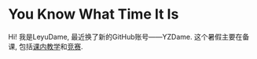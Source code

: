 # You Know What Time It Is

Hi! 我是LeyuDame, 最近换了新的GitHub账号——YZDame. 这个暑假主要在备课, 包括[课内教学](https://github.com/yzdame/redmath)和[竞赛](https://github.com/yzdame/bluemath). 




